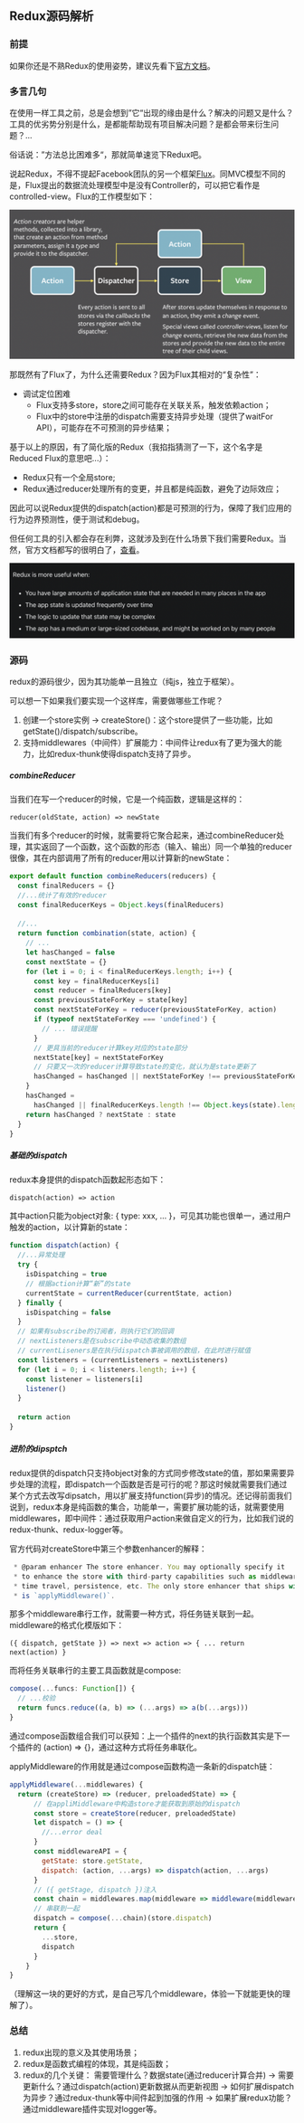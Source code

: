 ## Redux源码解析

### 前提

如果你还是不熟Redux的使用姿势，建议先看下[官方文档](https://redux.js.org/introduction/getting-started)。

### 多言几句

在使用一样工具之前，总是会想到”它“出现的缘由是什么？解决的问题又是什么？工具的优劣势分别是什么，是都能帮助现有项目解决问题？是都会带来衍生问题？...

俗话说：”方法总比困难多“，那就简单速览下Redux吧。

说起Redux，不得不提起Facebook团队的另一个框架[Flux](https://facebook.github.io/flux/)。同MVC模型不同的是，Flux提出的数据流处理模型中是没有Controller的，可以把它看作是controlled-view。Flux的工作模型如下：

<img src="https://github.com/qianghe/blogs/blob/main/imgs/flux-workflow.png?raw=true" alt="Flux workflow" style="zoom:60%;" />

那既然有了Flux了，为什么还需要Redux？因为Flux其相对的“复杂性”：

* 调试定位困难
  * Flux支持多store，store之间可能存在关联关系，触发依赖action；
  * Flux中的store中注册的dispatch需要支持异步处理（提供了waitFor API），可能存在不可预测的异步结果； 

基于以上的原因，有了简化版的Redux（我掐指猜测了一下，这个名字是Reduced Flux的意思吧...）：

* Redux只有一个全局store;
* Redux通过reducer处理所有的变更，并且都是纯函数，避免了边际效应；

因此可以说Redux提供的dispatch(action)都是可预测的行为，保障了我们应用的行为边界预测性，便于测试和debug。

但任何工具的引入都会存在利弊，这就涉及到在什么场景下我们需要Redux。当然，官方文档都写的很明白了，[查看](https://redux.js.org/tutorials/essentials/part-1-overview-concepts#when-should-i-use-redux)。

![When should use redux](https://github.com/qianghe/blogs/blob/main/imgs/when-shoul-use-redux.png?raw=true)

### 源码

redux的源码很少，因为其功能单一且独立（纯js，独立于框架）。

可以想一下如果我们要实现一个这样库，需要做哪些工作呢？

1. 创建一个store实例 -> createStore()：这个store提供了一些功能，比如getState()/dispatch/subscribe。
2. 支持middlewares（中间件）扩展能力：中间件让redux有了更为强大的能力，比如redux-thunk使得dispatch支持了异步。

##### combineReducer

当我们在写一个reducer的时候，它是一个纯函数，逻辑是这样的：

```
reducer(oldState, action) => newState
```

当我们有多个reducer的时候，就需要将它聚合起来，通过combineReducer处理，其实返回了一个函数，这个函数的形态（输入、输出）同一个单独的reducer很像，其在内部调用了所有的reducer用以计算新的newState：

```javascript
export default function combineReducers(reducers) {
  const finalReducers = {}
  //...统计了有效的reducer
  const finalReducerKeys = Object.keys(finalReducers)

  //...
  return function combination(state, action) {
    // ...
    let hasChanged = false
    const nextState = {}
    for (let i = 0; i < finalReducerKeys.length; i++) {
      const key = finalReducerKeys[i]
      const reducer = finalReducers[key]
      const previousStateForKey = state[key]
      const nextStateForKey = reducer(previousStateForKey, action)
      if (typeof nextStateForKey === 'undefined') {
        // ... 错误提醒
      }
      // 更具当前的reducer计算key对应的state部分
      nextState[key] = nextStateForKey
      // 只要又一次的reducer计算导致state的变化，就认为是state更新了
      hasChanged = hasChanged || nextStateForKey !== previousStateForKey
    }
    hasChanged =
      hasChanged || finalReducerKeys.length !== Object.keys(state).length
    return hasChanged ? nextState : state
  }
}
```

##### 基础的dispatch

redux本身提供的dispatch函数起形态如下：

```
dispatch(action) => action
```

其中action只能为object对象: { type: xxx, ... }，可见其功能也很单一，通过用户触发的action，以计算新的state：

```javascript
function dispatch(action) {
  //...异常处理
  try {
    isDispatching = true
    // 根据action计算“新”的state
    currentState = currentReducer(currentState, action)
  } finally {
    isDispatching = false
  }
  // 如果有subscribe的订阅者，则执行它们的回调
  // nextListeners是在subscribe中动态收集的数组
  // currentLiseners是在执行dispatch事被调用的数组，在此时进行赋值
  const listeners = (currentListeners = nextListeners)
  for (let i = 0; i < listeners.length; i++) {
    const listener = listeners[i]
    listener()
  }

  return action
}
```

##### 进阶的dipsptch

redux提供的dispatch只支持object对象的方式同步修改state的值，那如果需要异步处理的流程，即dispatch一个函数是否是可行的呢？那这时候就需要我们通过某个方式去改写dipsatch，用以扩展支持function(异步)的情况。还记得前面我们说到，redux本身是纯函数的集合，功能单一，需要扩展功能的话，就需要使用middlewares，即中间件：通过获取用户action来做自定义的行为，比如我们说的redux-thunk、redux-logger等。

官方代码对createStore中第三个参数enhancer的解释：

```javascript
 * @param enhancer The store enhancer. You may optionally specify it
 * to enhance the store with third-party capabilities such as middleware,
 * time travel, persistence, etc. The only store enhancer that ships with Redux
 * is `applyMiddleware()`.
```

那多个middleware串行工作，就需要一种方式，将任务链关联到一起。middleware的格式化模版如下：

```
({ dispatch, getState }) => next => action => { ... return next(action) }
```

而将任务关联串行的主要工具函数就是compose:

```javascript
compose(...funcs: Function[]) {
  // ...校验
  return funcs.reduce((a, b) => (...args) => a(b(...args)))
}
```

通过compose函数组合我们可以获知：上一个插件的next的执行函数其实是下一个插件的 (action) => {}，通过这种方式将任务串联化。


applyMiddleware的作用就是通过compose函数构造一条新的dispatch链：

```javascript
applyMiddleware(...middlewares) {
  return (createStore) => (reducer, preloadedState) => {
      // 在appliMiddleware中构造store才能获取到原始的dispatch
      const store = createStore(reducer, preloadedState)
      let dispatch = () => {
        //...error deal
      }
      const middlewareAPI = {
        getState: store.getState,
        dispatch: (action, ...args) => dispatch(action, ...args)  
      }
      // ({ getStage, dispatch })注入
      const chain = middlewares.map(middleware => middleware(middlewareAPI))
      // 串联到一起
      dispatch = compose(...chain)(store.dispatch)
      return {
        ...store,
        dispatch
      }
    }
}
```
（理解这一块的更好的方式，是自己写几个middleware，体验一下就能更快的理解了）。

### 总结
1. redux出现的意义及其使用场景；
2. redux是函数式编程的体现，其是纯函数；
3. redux的几个关键：
   需要管理什么？数据state(通过reducer计算合并) ->
   需要更新什么？通过dispatch(action)更新数据从而更新视图 ->
	 如何扩展dispatch为异步？通过redux-thunk等中间件起到加强的作用 ->
	 如果扩展redux功能？通过middleware插件实现对logger等。